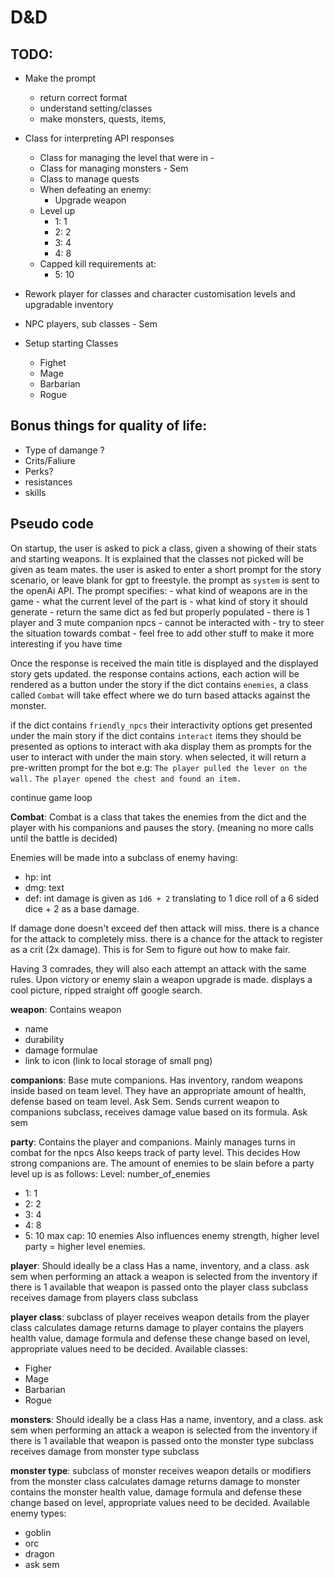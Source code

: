 # D&D

## TODO:
 - Make the prompt
   - return correct format
   - understand setting/classes
   - make monsters, quests, items,

    
 - Class for interpreting API responses 
     - Class for managing the level that were in -
     - Class for managing monsters - Sem
     - Class to manage quests
     - When defeating an enemy:
        - Upgrade weapon
     - Level up
        - 1: 1
        - 2: 2
        - 3: 4
        - 4: 8
     - Capped kill requirements at:
        - 5: 10

- Rework player for classes and character customisation levels and upgradable inventory
  
- NPC players, sub classes - Sem
- Setup starting Classes
    - Fighet
    - Mage
    - Barbarian
    - Rogue

## Bonus things for quality of life:
- Type of damange ?
- Crits/Faliure
- Perks?
 - resistances
 - skills


## Pseudo code
On startup, the user is asked to pick a class, given a showing of their stats and starting weapons. It is explained that the classes not picked will be given as team mates.
the user is asked to enter a short prompt for the story scenario, or leave blank for gpt to freestyle. 
the prompt as `system` is sent to the openAi API.
   The prompt specifies:
      - what kind of weapons are in the game
      - what the current level of the part is
      - what kind of story it should generate
      - return the same dict as fed but properly populated
      - there is 1 player and 3 mute companion npcs
         - cannot be interacted with
      - try to steer the situation towards combat
      - feel free to add other stuff to make it more interesting if you have time
      
Once the response is received the main title is displayed
and the displayed story gets updated.
the response contains actions, each action will be rendered as a button under the story
if the dict contains `enemies`, a class called `Combat` will take effect where we do turn based attacks against the monster.
<!-- 
   maybe remove friendly npcs? we want to focus more on the combat and exploration aka. `the fun bits` 
-->
if the dict contains `friendly_npcs` their interactivity options get presented under the main story
if the dict contains `interact` items they should be presented as options to interact with
   aka display them as prompts for the user to interact with under the main story.
   when selected, it will return a pre-written prompt for the bot
   e.g:
      `The player pulled the lever on the wall.`
      `The player opened the chest and found an item.`

continue game loop
   
__Combat__:
Combat is a class that takes the enemies from the dict and the player
with his companions and pauses the story. (meaning no more calls until the battle is decided)

Enemies will be made into a subclass of enemy having:
   - hp: int
   - dmg: text
   - def: int
damage is given as `1d6 + 2` translating to 1 dice roll of a 6 sided dice + 2 as a base damage. 

If damage done doesn't exceed def then attack will miss.
there is a chance for the attack to completely miss.
there is a chance for the attack to register as a crit (2x damage).
This is for Sem to figure out how to make fair.

Having 3 comrades, they will also each attempt an attack with the same rules.
Upon victory or enemy slain a weapon upgrade is made.
displays a cool picture, ripped straight off google search.

__weapon__:
Contains weapon 
   - name 
   - durability
   - damage formulae 
   - link to icon (link to local storage of small png)

__companions__:
Base mute companions.
Has inventory, random weapons inside based on team level.
They have an appropriate amount of health, defense based on team level. Ask Sem.
Sends current weapon to companions subclass, receives damage value based on its formula. Ask sem

__party__:
Contains the player and companions.
Mainly manages turns in combat for the npcs
Also keeps track of party level. 
This decides How strong companions are.
The amount of enemies to be slain before a party level up is as follows:
Level: number_of_enemies
   - 1: 1
   - 2: 2
   - 3: 4
   - 4: 8
   - 5: 10
max cap: 10 enemies
Also influences enemy strength, higher level party = higher level enemies.

__player__:
Should ideally be a class
Has a name, inventory, and a class. ask sem
when performing an attack a weapon is selected from the inventory if there is 1 available
that weapon is passed onto the player class subclass
receives damage from players class subclass

__player class__:
subclass of player
receives weapon details from the player class
calculates damage
returns damage to player
contains the players health value, damage formula and defense
these change based on level, appropriate values need to be decided.
Available classes: 
   - Figher
   - Mage
   - Barbarian
   - Rogue

__monsters__:
Should ideally be a class
Has a name, inventory, and a class. ask sem
when performing an attack a weapon is selected from the inventory if there is 1 available
that weapon is passed onto the monster type subclass
receives damage from monster type subclass

__monster type__:
subclass of monster
receives weapon details or modifiers from the monster class
calculates damage
returns damage to monster
contains the monster health value, damage formula and defense
these change based on level, appropriate values need to be decided.
Available enemy types: 
   - goblin
   - orc
   - dragon
   - ask sem



